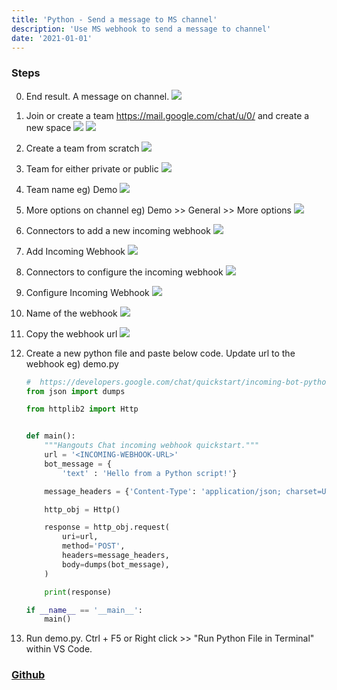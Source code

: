 ```yaml
---
title: 'Python - Send a message to MS channel'
description: 'Use MS webhook to send a message to channel'
date: '2021-01-01'
---
```

### Steps
0. End result. A message on channel.
    ![](https://github.com/az-09/python-send-a-message-to-team-channel/blob/main/images/0.jpg?raw=true)

1. Join or create a team https://mail.google.com/chat/u/0/ and create a new space
    ![](https://github.com/az-09/python-send-a-message-to-team-channel/blob/main/images/1.jpg?raw=true)
    ![](https://github.com/az-09/python-send-a-message-to-team-channel/blob/main/images/2.jpg?raw=true)

2. Create a team from scratch
    ![](https://github.com/az-09/python-send-a-message-to-team-channel/blob/main/images/3.jpg?raw=true)

3. Team for either private or public
    ![](https://github.com/az-09/python-send-a-message-to-team-channel/blob/main/images/4.jpg?raw=true)

4. Team name eg) Demo
    ![](https://github.com/az-09/python-send-a-message-to-team-channel/blob/main/images/5.jpg?raw=true)

5. More options on channel eg) Demo >> General >> More options
    ![](https://github.com/az-09/python-send-a-message-to-team-channel/blob/main/images/6.jpg?raw=true)

6. Connectors to add a new incoming webhook
    ![](https://github.com/az-09/python-send-a-message-to-team-channel/blob/main/images/7.jpg?raw=true)

7. Add Incoming Webhook
    ![](https://github.com/az-09/python-send-a-message-to-team-channel/blob/main/images/8.jpg?raw=true)

8. Connectors to configure the incoming webhook
    ![](https://github.com/az-09/python-send-a-message-to-team-channel/blob/main/images/9.jpg?raw=true)

9. Configure Incoming Webhook
    ![](https://github.com/az-09/python-send-a-message-to-team-channel/blob/main/images/10.jpg?raw=true)

10. Name of the webhook
    ![](https://github.com/az-09/python-send-a-message-to-team-channel/blob/main/images/11.jpg?raw=true)

11. Copy the webhook url
    ![](https://github.com/az-09/python-send-a-message-to-team-channel/blob/main/images/12.jpg?raw=true)

12. Create a new python file and paste below code. Update url to the webhook eg) demo.py
    ```python
    #  https://developers.google.com/chat/quickstart/incoming-bot-python
    from json import dumps

    from httplib2 import Http


    def main():
        """Hangouts Chat incoming webhook quickstart."""
        url = '<INCOMING-WEBHOOK-URL>'
        bot_message = {
            'text' : 'Hello from a Python script!'}

        message_headers = {'Content-Type': 'application/json; charset=UTF-8'}

        http_obj = Http()

        response = http_obj.request(
            uri=url,
            method='POST',
            headers=message_headers,
            body=dumps(bot_message),
        )

        print(response)

    if __name__ == '__main__':
        main()
    ```
5. Run demo.py. Ctrl + F5 or Right click >> "Run Python File in Terminal"  within VS Code.

### [Github](https://github.com/az-09/python-send-a-message-to-team-channel.git)